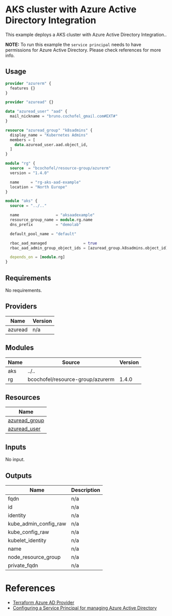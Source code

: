 # AKS cluster with Azure Active Directory Integration

This example deploys a AKS cluster with Azure Active Directory Integration..

**NOTE:** To run this example the `service principal` needs to have permissions
for Azure Active Directory. Please check references for more info.

## Usage

```hcl:examples/aad-integration/main.tf
provider "azurerm" {
  features {}
}

provider "azuread" {}

data "azuread_user" "aad" {
  mail_nickname = "bruno.cochofel_gmail.com#EXT#"
}

resource "azuread_group" "k8sadmins" {
  display_name = "Kubernetes Admins"
  members = [
    data.azuread_user.aad.object_id,
  ]
}

module "rg" {
  source  = "bcochofel/resource-group/azurerm"
  version = "1.4.0"

  name     = "rg-aks-aad-example"
  location = "North Europe"
}

module "aks" {
  source = "../.."

  name                = "aksaadexample"
  resource_group_name = module.rg.name
  dns_prefix          = "demolab"

  default_pool_name = "default"

  rbac_aad_managed                = true
  rbac_aad_admin_group_object_ids = [azuread_group.k8sadmins.object_id]

  depends_on = [module.rg]
}

```

<!-- BEGINNING OF PRE-COMMIT-TERRAFORM DOCS HOOK -->
## Requirements

No requirements.

## Providers

| Name | Version |
|------|---------|
| azuread | n/a |

## Modules

| Name | Source | Version |
|------|--------|---------|
| aks | ../.. |  |
| rg | bcochofel/resource-group/azurerm | 1.4.0 |

## Resources

| Name |
|------|
| [azuread_group](https://registry.terraform.io/providers/hashicorp/azuread/latest/docs/resources/group) |
| [azuread_user](https://registry.terraform.io/providers/hashicorp/azuread/latest/docs/data-sources/user) |

## Inputs

No input.

## Outputs

| Name | Description |
|------|-------------|
| fqdn | n/a |
| id | n/a |
| identity | n/a |
| kube\_admin\_config\_raw | n/a |
| kube\_config\_raw | n/a |
| kubelet\_identity | n/a |
| name | n/a |
| node\_resource\_group | n/a |
| private\_fqdn | n/a |
<!-- END OF PRE-COMMIT-TERRAFORM DOCS HOOK -->


# References

* [Terraform Azure AD Provider](https://registry.terraform.io/providers/hashicorp/azuread/latest/docs)
* [Configuring a Service Principal for managing Azure Active Directory](https://registry.terraform.io/providers/hashicorp/azuread/latest/docs/guides/service_principal_configuration)
